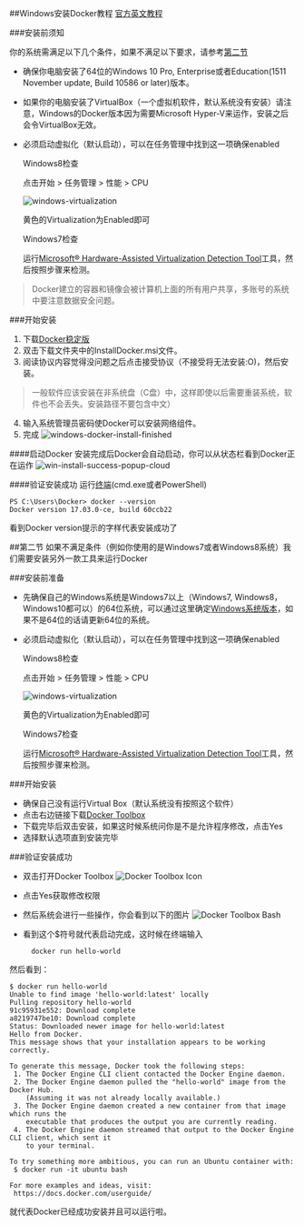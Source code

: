 ##Windows安装Docker教程
[官方英文教程](https://docs.docker.com/docker-for-windows/install/#download-docker-for-windows)

###安装前须知

你的系统需满足以下几个条件，如果不满足以下要求，请参考[第二节](#第二节)

- 确保你电脑安装了64位的Windows 10 Pro, Enterprise或者Education(1511 November update, Build 10586 or later)版本。

- 如果你的电脑安装了VirtualBox（一个虚拟机软件，默认系统没有安装）请注意，Windows的Docker版本因为需要Microsoft Hyper-V来运作，安装之后会令VirtualBox无效。

- 必须启动虚拟化（默认启动），可以在任务管理中找到这一项确保enabled

    Windows8检查

    点击开始 > 任务管理 > 性能 > CPU 

    ![windows-virtualization](https://raw.githubusercontent.com/EngineGirl/basic-tutorial/master/imgs/install_docker/Windows/win-virtualization-enabled.png)
    
    黄色的Virtualization为Enabled即可

    Windows7检查

    运行[Microsoft® Hardware-Assisted Virtualization Detection Tool](http://www.microsoft.com/en-us/download/details.aspx?id=592)工具，然后按照步骤来检测。

>Docker建立的容器和镜像会被计算机上面的所有用户共享，多账号的系统中要注意数据安全问题。

###开始安装

1. 下载[Docker稳定版](https://download.docker.com/win/stable/InstallDocker.msi)
2. 双击下载文件夹中的InstallDocker.msi文件。
3. 阅读协议内容觉得没问题之后点击接受协议（不接受将无法安装:O)，然后安装。

>一般软件应该安装在非系统盘（C盘）中，这样即使以后需要重装系统，软件也不会丢失。安装路径不要包含中文）

4. 输入系统管理员密码使Docker可以安装网络组件。
5. 完成
![windows-docker-install-finished](https://raw.githubusercontent.com/EngineGirl/basic-tutorial/master/imgs/install_docker/Windows/installer-finishes.png)

####启动Docker
安装完成后Docker会自动启动，你可以从状态栏看到Docker正在运作
![win-install-success-popup-cloud](https://raw.githubusercontent.com/EngineGirl/basic-tutorial/master/imgs/install_docker/Windows/win-install-success-popup-cloud.png)

####验证安装成功
运行[终端](#../基础知识/终端.md)(cmd.exe或者PowerShell)

    PS C:\Users\Docker> docker --version
    Docker version 17.03.0-ce, build 60ccb22

看到Docker version提示的字样代表安装成功了

##第二节
如果不满足条件（例如你使用的是Windows7或者Windows8系统）我们需要安装另外一款工具来运行Docker

###安装前准备
- 先确保自己的Windows系统是Windows7以上（Windows7, Windows8，Windows10都可以）的64位系统，可以通过这里确定[Windows系统版本](https://support.microsoft.com/zh-cn/help/827218/how-to-determine-whether-a-computer-is-running-a-32-bit-version-or-64-bit-version-of-the-windows-operating-system)，如果不是64位的话请更新64位的系统。

- 必须启动虚拟化（默认启动），可以在任务管理中找到这一项确保enabled

    Windows8检查

    点击开始 > 任务管理 > 性能 > CPU 

    ![windows-virtualization](https://raw.githubusercontent.com/EngineGirl/basic-tutorial/master/imgs/install_docker/Windows/win-virtualization-enabled.png)
    
    黄色的Virtualization为Enabled即可

    Windows7检查

    运行[Microsoft® Hardware-Assisted Virtualization Detection Tool](http://www.microsoft.com/en-us/download/details.aspx?id=592)工具，然后按照步骤来检测。


###开始安装

- 确保自己没有运行Virtual Box（默认系统没有按照这个软件）
- 点击右边链接下载[Docker Toolbox](https://download.docker.com/win/stable/DockerToolbox.exe)
- 下载完毕后双击安装，如果这时候系统问你是不是允许程序修改，点击Yes
- 选择默认选项直到安装完毕

###验证安装成功

- 双击打开Docker Toolbox
![Docker Toolbox Icon](https://raw.githubusercontent.com/EngineGirl/basic-tutorial/master/imgs/install_docker/Windows/icon-set.png)
- 点击Yes获取修改权限
- 然后系统会进行一些操作，你会看到以下的图片
![Docker Toolbox Bash](https://raw.githubusercontent.com/EngineGirl/basic-tutorial/master/imgs/install_docker/Windows/b2d_shell.png)
- 看到这个$符号就代表启动完成，这时候在终端输入

        docker run hello-world

然后看到：

    $ docker run hello-world
    Unable to find image 'hello-world:latest' locally
    Pulling repository hello-world
    91c95931e552: Download complete
    a8219747be10: Download complete
    Status: Downloaded newer image for hello-world:latest
    Hello from Docker.
    This message shows that your installation appears to be working correctly.

    To generate this message, Docker took the following steps:
     1. The Docker Engine CLI client contacted the Docker Engine daemon.
     2. The Docker Engine daemon pulled the "hello-world" image from the Docker Hub.
        (Assuming it was not already locally available.)
     3. The Docker Engine daemon created a new container from that image which runs the
        executable that produces the output you are currently reading.
     4. The Docker Engine daemon streamed that output to the Docker Engine CLI client, which sent it
        to your terminal.

    To try something more ambitious, you can run an Ubuntu container with:
     $ docker run -it ubuntu bash

    For more examples and ideas, visit:
     https://docs.docker.com/userguide/
就代表Docker已经成功安装并且可以运行啦。
